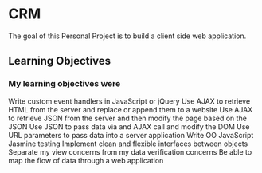 # CRM
The goal of this Personal Project is to build a client side web application.

## Learning Objectives

### My learning objectives were
Write custom event handlers in JavaScript or jQuery
Use AJAX to retrieve HTML from the server and replace or append them to a website
Use AJAX to retrieve JSON from the server and then modify the page based on the JSON
Use JSON to pass data via and AJAX call and modify the DOM
Use URL parameters to pass data into a server application
Write OO JavaScript
Jasmine testing
Implement clean and flexible interfaces between objects
Separate my view concerns from my data verification concerns
Be able to map the flow of data through a web application
